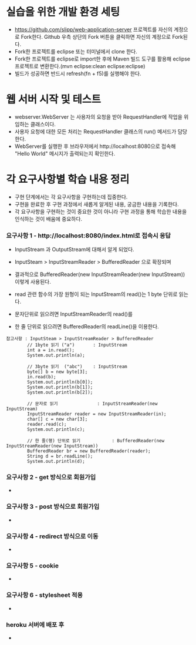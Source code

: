 # 실습을 위한 개발 환경 세팅
* https://github.com/slipp/web-application-server 프로젝트를 자신의 계정으로 Fork한다. Github 우측 상단의 Fork 버튼을 클릭하면 자신의 계정으로 Fork된다.
* Fork한 프로젝트를 eclipse 또는 터미널에서 clone 한다.
* Fork한 프로젝트를 eclipse로 import한 후에 Maven 빌드 도구를 활용해 eclipse 프로젝트로 변환한다.(mvn eclipse:clean eclipse:eclipse)
* 빌드가 성공하면 반드시 refresh(fn + f5)를 실행해야 한다.

# 웹 서버 시작 및 테스트
* webserver.WebServer 는 사용자의 요청을 받아 RequestHandler에 작업을 위임하는 클래스이다.
* 사용자 요청에 대한 모든 처리는 RequestHandler 클래스의 run() 메서드가 담당한다.
* WebServer를 실행한 후 브라우저에서 http://localhost:8080으로 접속해 "Hello World" 메시지가 출력되는지 확인한다.

# 각 요구사항별 학습 내용 정리
* 구현 단계에서는 각 요구사항을 구현하는데 집중한다. 
* 구현을 완료한 후 구현 과정에서 새롭게 알게된 내용, 궁금한 내용을 기록한다.
* 각 요구사항을 구현하는 것이 중요한 것이 아니라 구현 과정을 통해 학습한 내용을 인식하는 것이 배움에 중요하다. 

### 요구사항 1 - http://localhost:8080/index.html로 접속시 응답
* InputStream 과 OutputStream에 대해서 알게 되었다.
* InputSteam > InputStreamReader > BufferedReader 으로 확장되며
* 결과적으로 BufferedReader(new InputStreamReader(new InputStream)) 이렇게 사용된다.

* read 관련 함수의 가장 원형이 되는 InputStream의 read()는 1 byte 단위로 읽는다.
* 문자단위로 읽으려면 InputStreamReader의 read()를
* 한 줄 단위로 읽으려면 BufferedReader의 readLine()을 이용한다.

```
참고사항 : InputSteam > InputStreamReader > BufferedReader
		// 1byte 읽기 ("a")		: InputStream
		int a = in.read();
		System.out.println(a);
		
		// 3byte 읽기	 ("abc")	: InputStream
		byte[] b = new byte[3];
		in.read(b);
		System.out.println(b[0]);
		System.out.println(b[1]);
		System.out.println(b[2]);
		
		// 문자로 읽기				: InputStreamReader(new InputStream)
		InputStreamReader reader = new InputStreamReader(in);
		char[] c = new char[3];
		reader.read(c);
		System.out.println(c);
		
		// 한 줄(행) 단위로 읽기			: BufferedReader(new InputStreamReader(new InputStream))
		BufferedReader br = new BufferedReader(reader);
		String d = br.readLine();
		System.out.println(d);
```

### 요구사항 2 - get 방식으로 회원가입
* 

### 요구사항 3 - post 방식으로 회원가입
* 

### 요구사항 4 - redirect 방식으로 이동
* 

### 요구사항 5 - cookie
* 

### 요구사항 6 - stylesheet 적용
* 

### heroku 서버에 배포 후
* 
